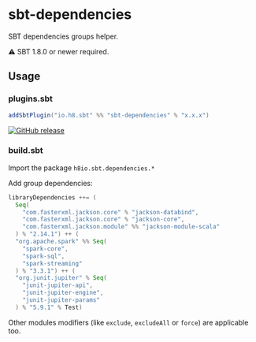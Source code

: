 # sbt-dependencies

SBT dependencies groups helper.

⚠️ SBT 1.8.0 or newer required.

## Usage

### plugins.sbt

```scala
addSbtPlugin("io.h8.sbt" %% "sbt-dependencies" % "x.x.x")
```

[![GitHub release](https://img.shields.io/github/v/release/h8io/sbt-dependencies)](https://github.com/h8io/sbt-dependencies/releases/latest)

### build.sbt

Import the package `h8io.sbt.dependencies.*`

Add group dependencies:

```scala
libraryDependencies ++= (
  Seq(
    "com.fasterxml.jackson.core" % "jackson-databind",
    "com.fasterxml.jackson.core" % "jackson-core",
    "com.fasterxml.jackson.module" %% "jackson-module-scala"
  ) % "2.14.1") ++ (
  "org.apache.spark" %% Seq(
    "spark-core",
    "spark-sql",
    "spark-streaming"
  ) % "3.3.1") ++ (
  "org.junit.jupiter" % Seq(
    "junit-jupiter-api",
    "junit-jupiter-engine",
    "junit-jupiter-params"
  ) % "5.9.1" % Test)
```

Other modules modifiers (like `exclude`, `excludeAll` or `force`) are applicable too.
